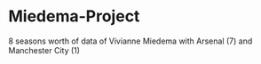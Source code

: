 # Miedema-Project
 8 seasons worth of data of Vivianne Miedema with Arsenal (7) and Manchester City (1)
